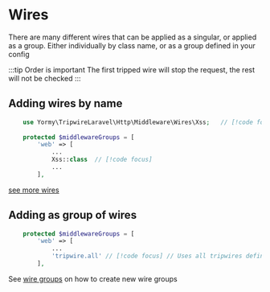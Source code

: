 # Wires
There are many different wires that can be applied as a singular, or applied as a group.
Either individually by class name, or as a group defined in your config

:::tip Order is important
The first tripped wire will stop the request, the rest will not be checked
:::

## Adding wires by name
```php
    use Yormy\TripwireLaravel\Http\Middleware\Wires\Xss;   // [!code focus]
    
    protected $middlewareGroups = [
        'web' => [
            ...
            Xss::class  // [!code focus]
            ...
        ],
```
[see more wires](../../references/wires.md)


## Adding as group of wires
```php
    protected $middlewareGroups = [
        'web' => [
            ...
            'tripwire.all' // [!code focus] // Uses all tripwires defined in the group 'all' in the config
        ],
```
See [wire groups](../configuration/wire-groups) on how to create new wire groups
